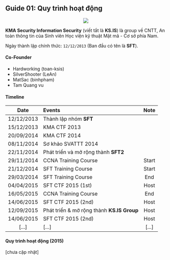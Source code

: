 ## Guide 01: Quy trình hoạt động

<p align="center">
  <img src="https://raw.githubusercontent.com/ks-is/docs/master/git-logo.png?raw=true"/>
</p>

**KMA Security Information Security** (viết tắt là **KS.IS**) là group về CNTT, An toàn thông tin của Sinh viên Học viện kỹ thuật Mật mã - Cơ sở phía Nam.

Ngày thành lập chính thức: `12/12/2013` (Ban đầu có tên là **SFT**).

#### Co-Founder

* Hardworking (toan-ksis)
* SilverShooter (LeAn)
* MatSac (binhpham)
* Tam Quang vu

#### Timeline

| Date  | Events  | Note |
| :---------: |:---------------------| :----:|
| 12/12/2013  | Thành lập nhóm **SFT**   | |
| 15/12/2013  | KMA CTF 2013         | |
| 20/09/2014  | KMA CTF 2014         | |
| 08/11/2014  | Sơ khảo SVATTT 2014  | |
| 22/11/2014  | Phát triển và mở rộng thành **SFT2** |  |
| 29/11/2014  | CCNA Training Course | Start |
| 21/12/2014  | SFT Training Course  | Start |
| 29/03/2014  | SFT Training Course  | End   |
| 04/04/2015  | SFT CTF 2015 (1st)   | Host  |
| 16/05/2015  | CCNA Training Course | End   |
| 14/06/2015  | SFT CTF 2015 (2nd)   | Host         |
| 12/09/2015  | Phát triển & mở rộng thành **KS.IS Group** | Host |
| 14/06/2015  | SFT CTF 2015 (2nd)   | Host  |
| [...]  | [...]   | [...]  |

#### Quy trình hoạt động (2015)

[chưa cập nhật]

